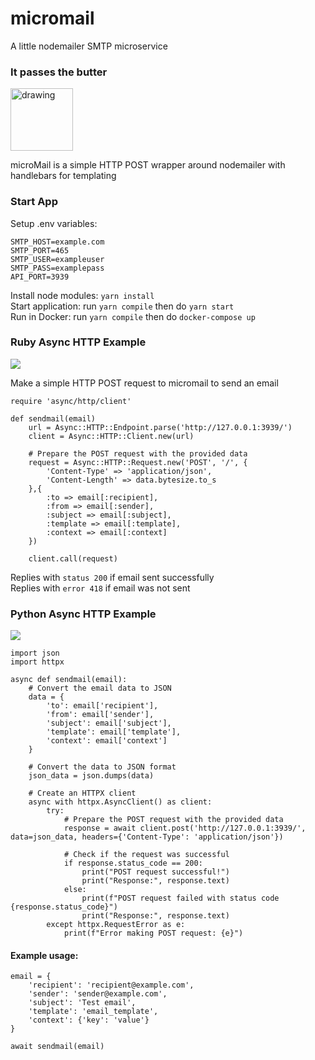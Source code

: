 # micromail

A little nodemailer SMTP microservice

### It passes the butter

<img src="https://i.imgur.com/sVYSwYB.gif" alt="drawing" width="100"/>  
  
microMail is a simple HTTP POST wrapper around nodemailer with handlebars for templating

### Start App

Setup .env variables:

```
SMTP_HOST=example.com
SMTP_PORT=465
SMTP_USER=exampleuser
SMTP_PASS=examplepass
API_PORT=3939
```

Install node modules: `yarn install`  
Start application: run `yarn compile` then do `yarn start`  
Run in Docker: run `yarn compile` then do `docker-compose up`

<h3> Ruby Async HTTP Example</h3>
<img src="https://skillicons.dev/icons?i=ruby"/>  
  
Make a simple HTTP POST request to micromail to send an email

```
require 'async/http/client'

def sendmail(email)
    url = Async::HTTP::Endpoint.parse('http://127.0.0.1:3939/')
    client = Async::HTTP::Client.new(url)

    # Prepare the POST request with the provided data
    request = Async::HTTP::Request.new('POST', '/', {
        'Content-Type' => 'application/json',
        'Content-Length' => data.bytesize.to_s
    },{
        :to => email[:recipient],
        :from => email[:sender],
        :subject => email[:subject],
        :template => email[:template],
        :context => email[:context]
    })

    client.call(request)
```

Replies with `status 200` if email sent successfully  
Replies with `error 418` if email was not sent

<h3>Python Async HTTP Example</h3>
<img src="https://skillicons.dev/icons?i=python"/>

```
import json
import httpx

async def sendmail(email):
    # Convert the email data to JSON
    data = {
        'to': email['recipient'],
        'from': email['sender'],
        'subject': email['subject'],
        'template': email['template'],
        'context': email['context']
    }

    # Convert the data to JSON format
    json_data = json.dumps(data)

    # Create an HTTPX client
    async with httpx.AsyncClient() as client:
        try:
            # Prepare the POST request with the provided data
            response = await client.post('http://127.0.0.1:3939/', data=json_data, headers={'Content-Type': 'application/json'})

            # Check if the request was successful
            if response.status_code == 200:
                print("POST request successful!")
                print("Response:", response.text)
            else:
                print(f"POST request failed with status code {response.status_code}")
                print("Response:", response.text)
        except httpx.RequestError as e:
            print(f"Error making POST request: {e}")
```

#### Example usage:

```
email = {
    'recipient': 'recipient@example.com',
    'sender': 'sender@example.com',
    'subject': 'Test email',
    'template': 'email_template',
    'context': {'key': 'value'}
}

await sendmail(email)
```

